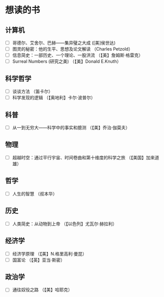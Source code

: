 # 想读的书

## 计算机

- [ ] 哥德尔、艾舍尔、巴赫——集异璧之大成 ([美]侯世达)
- [ ] 图灵的秘密：他的生平、思想及论文解读 （Charles Petzold）
- [ ] 信息简史：一部历史、一个理论、一股洪流 （【美】詹姆斯·格雷克）
- [ ] Surreal Numbers (研究之美) （【美】Donald E.Knuth）

## 科学哲学

- [ ] 谈谈方法 （笛卡尔）
- [ ] 科学发现的逻辑 （【奥地利】卡尔·波普尔）

## 科普

- [ ] 从一到无穷大——科学中的事实和臆测 （【美】乔治·伽莫夫）

## 物理

- [ ] 超越时空：通过平行宇宙、时间卷曲和第十维度的科学之旅 （【美国】加来道雄）

## 哲学

- [ ] 人生的智慧 （叔本华）

## 历史

- [ ] 人类简史：从动物到上帝 （【以色列】尤瓦尔·赫拉利）

## 经济学

- [ ] 经济学原理 （【美】N.格里高利·曼昆）
- [ ] 国富论 （【英】亚当·斯密）

## 政治学

- [ ] 通往奴役之路 （【美】哈耶克）
